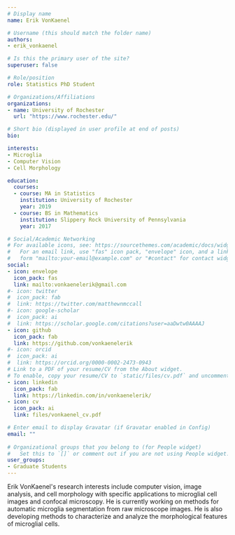 ```yaml
---
# Display name
name: Erik VonKaenel

# Username (this should match the folder name)
authors:
- erik_vonkaenel

# Is this the primary user of the site?
superuser: false

# Role/position
role: Statistics PhD Student

# Organizations/Affiliations
organizations:
- name: University of Rochester
  url: "https://www.rochester.edu/"

# Short bio (displayed in user profile at end of posts)
bio: 

interests:
- Microglia
- Computer Vision
- Cell Morphology

education:
  courses:
  - course: MA in Statistics
    institution: University of Rochester 
    year: 2019
  - course: BS in Mathematics
    institution: Slippery Rock University of Pennsylvania
    year: 2017

# Social/Academic Networking
# For available icons, see: https://sourcethemes.com/academic/docs/widgets/#icons
#   For an email link, use "fas" icon pack, "envelope" icon, and a link in the
#   form "mailto:your-email@example.com" or "#contact" for contact widget.
social:
- icon: envelope
  icon_pack: fas
  link: mailto:vonkaenelerik@gmail.com
#- icon: twitter
#  icon_pack: fab
#  link: https://twitter.com/matthewnmccall
#- icon: google-scholar
#  icon_pack: ai
#  link: https://scholar.google.com/citations?user=aaDwtw0AAAAJ
- icon: github
  icon_pack: fab
  link: https://github.com/vonkaenelerik
#- icon: orcid
#  icon_pack: ai
#  link: https://orcid.org/0000-0002-2473-0943
# Link to a PDF of your resume/CV from the About widget.
# To enable, copy your resume/CV to `static/files/cv.pdf` and uncomment the lines below.  
- icon: linkedin
  icon_pack: fab
  link: https://linkedin.com/in/vonkaenelerik/
- icon: cv
  icon_pack: ai
  link: files/vonkaenel_cv.pdf

# Enter email to display Gravatar (if Gravatar enabled in Config)
email: ""
  
# Organizational groups that you belong to (for People widget)
#   Set this to `[]` or comment out if you are not using People widget.  
user_groups:
- Graduate Students
---
```


Erik VonKaenel's research interests include computer vision, image analysis, and cell morphology with specific applications to microglial cell images and confocal microscopy. He is currently working on methods for automatic microglia segmentation from raw microscope images. He is also developing methods to characterize and analyze the morphological features of microglial cells.
